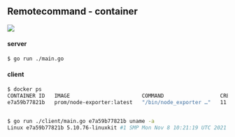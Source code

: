 ## Remotecommand - container

![](./remotecommand-container.gif)

#### server

```sh
$ go run ./main.go
```


#### client
```sh
$ docker ps
CONTAINER ID   IMAGE                       COMMAND                  CREATED       STATUS      PORTS                    NAMES
e7a59b77821b   prom/node-exporter:latest   "/bin/node_exporter …"   11 days ago   Up 4 days   0.0.0.0:9100->9100/tcp   node-exporter


$ go run ./client/main.go e7a59b77821b uname -a
Linux e7a59b77821b 5.10.76-linuxkit #1 SMP Mon Nov 8 10:21:19 UTC 2021 x86_64 GNU/Linux

```

